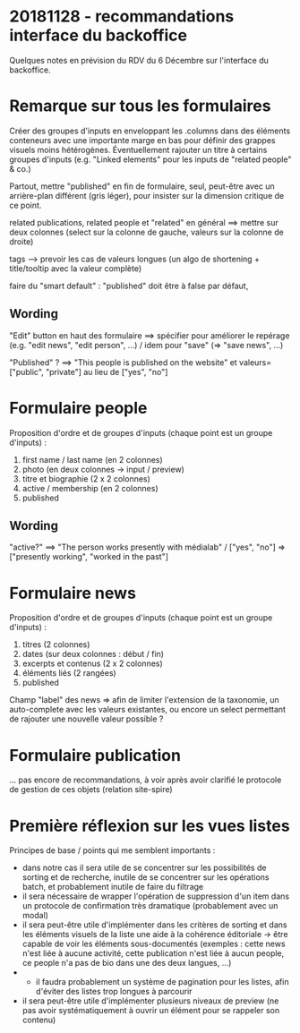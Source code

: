 20181128 - recommandations interface du backoffice
===

Quelques notes en prévision du RDV du 6 Décembre sur l'interface du backoffice.

# Remarque sur tous les formulaires

Créer des groupes d'inputs en enveloppant les .columns dans des éléments conteneurs avec une importante marge en bas pour définir des grappes visuels moins hétérogènes. Éventuellement rajouter un titre à certains groupes d'inputs (e.g. "Linked elements" pour les inputs de "related people" & co.)

Partout, mettre "published" en fin de formulaire, seul, peut-être avec un arrière-plan différent (gris léger), pour insister sur la dimension critique de ce point.

related publications, related people et "related" en général ==> mettre sur deux colonnes (select sur la colonne de gauche, valeurs sur la colonne de droite)

tags --> prevoir les cas de valeurs longues (un algo de shortening + title/tooltip avec la valeur complète)

faire du "smart default" : "published" doit être à false par défaut, 

## Wording

"Edit" button en haut des formulaire ==> spécifier pour améliorer le repérage (e.g. "edit news", "edit person", ...) / idem pour "save" (=> "save news", ...)

"Published" ? ==> "This people is published on the website" et valeurs=["public", "private"] au lieu de ["yes", "no"]

# Formulaire people

Proposition d'ordre et de groupes d'inputs (chaque point est un groupe d'inputs) :

1. first name / last name (en 2 colonnes)
2. photo (en deux colonnes -> input / preview)
3. titre et biographie (2 x 2 colonnes)
4. active / membership (en 2 colonnes)
5. published


## Wording

"active?" ==> "The person works presently with médialab" / ["yes", "no"] => ["presently working", "worked in the past"]

# Formulaire news

Proposition d'ordre et de groupes d'inputs (chaque point est un groupe d'inputs) : 

1. titres (2 colonnes)
2. dates (sur deux colonnes : début / fin)
3. excerpts et contenus (2 x 2 colonnes)
4. éléments liés (2 rangées)
5. published

Champ "label" des news => afin de limiter l'extension de la taxonomie, un auto-complete avec les valeurs existantes, ou encore un select permettant de rajouter une nouvelle valeur possible ?

# Formulaire publication

... pas encore de recommandations, à voir après avoir clarifié le protocole de gestion de ces objets (relation site-spire)

# Première réflexion sur les vues listes

Principes de base / points qui me semblent importants :

* dans notre cas il sera utile de se concentrer sur les possibilités de sorting et de recherche, inutile de se concentrer sur les opérations batch, et probablement inutile de faire du filtrage
* il sera nécessaire de wrapper l'opération de suppression d'un item dans un protocole de confirmation très dramatique (probablement avec un modal)
* il sera peut-être utile d'implémenter dans les critères de sorting et dans les éléments visuels de la liste une aide à la cohérence éditoriale -> être capable de voir les éléments sous-documentés (exemples : cette news n'est liée à aucune activité, cette publication n'est liée à aucun people, ce people n'a pas de bio dans une des deux langues, ...)
* * il faudra probablement un système de pagination pour les listes, afin d'éviter des listes trop longues à parcourir
* il sera peut-être utile d'implémenter plusieurs niveaux de preview (ne pas avoir systématiquement à ouvrir un élément pour se rappeler son contenu)

